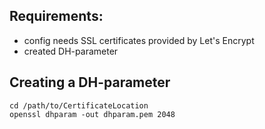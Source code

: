 ## Requirements:

* config needs SSL certificates provided by Let's Encrypt
* created DH-parameter

## Creating a DH-parameter

```
cd /path/to/CertificateLocation
openssl dhparam -out dhparam.pem 2048
```
